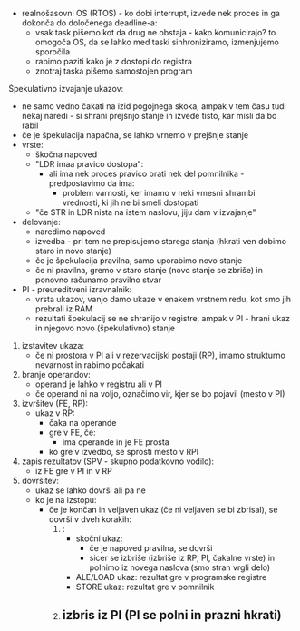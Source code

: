 - realnošasovni OS (RTOS) - ko dobi interrupt, izvede nek proces in ga dokonča do določenega deadline-a:
	- vsak task pišemo kot da drug ne obstaja - kako komunicirajo? to omogoča OS, da se lahko med taski sinhroniziramo, izmenjujemo sporočila
	- rabimo paziti kako je z dostopi do registra
	- znotraj taska pišemo samostojen program

Špekulativno izvajanje ukazov:
- ne samo vedno čakati na izid pogojnega skoka, ampak v tem času tudi nekaj naredi - si shrani prejšnjo stanje in izvede tisto, kar misli da bo rabil
- če je špekulacija napačna, se lahko vrnemo v prejšnje stanje
- vrste:
	- škočna napoved
	- "LDR imaa pravico dostopa":
		- ali ima nek proces pravico brati nek del pomnilnika - predpostavimo da ima:
			- problem varnosti, ker imamo v neki vmesni shrambi vrednosti, ki jih ne bi smeli dostopati
	- "če STR in LDR nista na istem naslovu, jiju dam v izvajanje"
- delovanje:
	- naredimo napoved
	- izvedba - pri tem ne prepisujemo starega stanja (hkrati ven dobimo staro in novo stanje)
	- če je špekulacija pravilna, samo uporabimo novo stanje
	- če ni pravilna, gremo v staro stanje (novo stanje se zbriše) in ponovno računamo pravilno stvar
- PI - preureditveni izravnalnik:
	- vrsta ukazov, vanjo damo ukaze v enakem vrstnem redu, kot smo jih prebrali iz RAM
	- rezultati špekulacij se ne shranijo v registre, ampak v PI - hrani ukaz in njegovo novo (špekulativno) stanje
1. izstavitev ukaza:
	- če ni prostora v PI ali v rezervacijski postaji (RP), imamo strukturno nevarnost in rabimo počakati
2. branje operandov:
	- operand je lahko v registru ali v PI
	- če operand ni na voljo, označimo vir, kjer se bo pojavil (mesto v PI)
3. izvršitev (FE, RP):
	- ukaz v RP:
		- čaka na operande
		- gre v FE, če:
			- ima operande in je FE prosta
		- ko gre v izvedbo, se sprosti mesto v RPI
4. zapis rezultatov (SPV - skupno podatkovno vodilo):
	- iz FE gre v PI in v RP 
5. dovršitev:
	- ukaz se lahko dovrši ali pa ne
	- ko je na izstopu:
		- če je končan in veljaven ukaz (če ni veljaven se bi zbrisal), se dovrši v dveh korakih:
			1. :
				- skočni ukaz:
					- če je napoved pravilna, se dovrši
					- sicer se izbriše (izbriše iz RP, PI, čakalne vrste) in polnimo iz novega naslova (smo stran vrgli delo)
				- ALE/LOAD ukaz: rezultat gre v programske registre
				- STORE ukaz: rezultat gre v pomnilnik
			2. izbris iz PI (PI se polni in prazni hkrati)
				- 